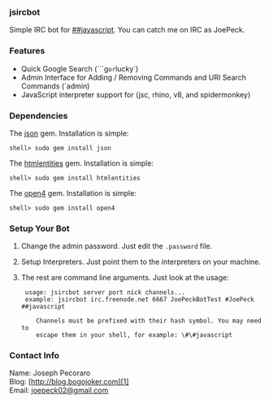 ### jsircbot

Simple IRC bot for [##javascript](irc://irc.freenode.net/##javascript).
You can catch me on IRC as JoePeck.


### Features

  - Quick Google Search (```g`` or ``lucky`)
  - Admin Interface for Adding / Removing Commands and URI Search Commands (`admin)
  - JavaScript interpreter support for (jsc, rhino, v8, and spidermonkey)


### Dependencies

The [json](http://json.rubyforge.org/) gem.  Installation is simple:

    shell> sudo gem install json

The [htmlentities](http://htmlentities.rubyforge.org/) gem. Installation is simple:

    shell> sudo gem install htmlentities

The [open4](http://www.ruby-forum.com/topic/54593) gem. Installation is simple:

    shell> sudo gem install open4


### Setup Your Bot

1. Change the admin password. Just edit the `.password` file.
2. Setup Interpreters. Just point them to the interpreters on your machine.
3. The rest are command line arguments. Just look at the usage:

        usage: jsircbot server port nick channels...
        example: jsircbot irc.freenode.net 6667 JoePeckBotTest #JoePeck ##javascript

           Channels must be prefixed with their hash symbol. You may need to
           escape them in your shell, for example: \#\#javascript


### Contact Info

Name: Joseph Pecoraro  
Blog: [http://blog.bogojoker.com][1]  
Email: [joepeck02@gmail.com][2]  

[1]: http://blog.bogojoker.com "Joseph Pecoraro's Blog"
[2]: mailto:joepeck02@gmail.com "Joseph Pecoraro's Email"
